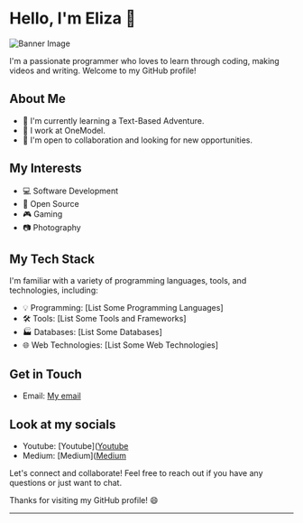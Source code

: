 # Hello, I'm Eliza 👋

![Banner Image](https://github.com/Efury1/githubImages/blob/main/srteertrtyrtyrty%20(7).png)

I'm a passionate programmer who loves to learn through coding, making videos and writing. Welcome to my GitHub profile!

## About Me

- 🌱 I'm currently learning a Text-Based Adventure.
- 💼 I work at OneModel.
- 🤝 I'm open to collaboration and looking for new opportunities.

## My Interests

- 💻 Software Development
- 🚀 Open Source
- 🎮 Gaming
- 📷 Photography

## My Tech Stack

I'm familiar with a variety of programming languages, tools, and technologies, including:

- 💡 Programming: [List Some Programming Languages]
- 🛠️ Tools: [List Some Tools and Frameworks]
- 🏭 Databases: [List Some Databases]
- 🌐 Web Technologies: [List Some Web Technologies]

## Get in Touch

- Email: [My email](elizalikescode@gmail.com)

## Look at my socials 

- Youtube: [Youtube]([Youtube](https://www.youtube.com/channel/UCCwlIqh6VjXceir9BHMl_YQ)
- Medium: [Medium]([Medium](https://medium.com/@girlchronicallyonline)

Let's connect and collaborate! Feel free to reach out if you have any questions or just want to chat.

Thanks for visiting my GitHub profile! 😄

  
  
_________________________________________
